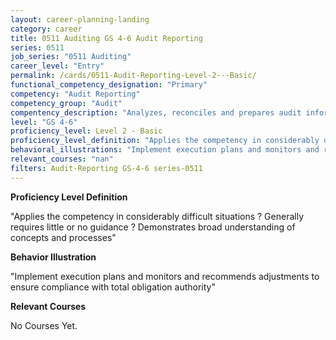 ```yaml
---
layout: career-planning-landing
category: career
title: 0511 Auditing GS 4-6 Audit Reporting
series: 0511
job_series: "0511 Auditing"
career_level: "Entry"
permalink: /cards/0511-Audit-Reporting-Level-2---Basic/
functional_competency_designation: "Primary"
competency: "Audit Reporting"
competency_group: "Audit"
compentency_description: "Analyzes, reconciles and prepares audit information to produce required audit reports, statements and other documentation in accordance with Generally Accepted Government Auditing Standards (GAGAS) or Generally Accepted Auditing Standards (GAAS)."
level: "GS 4-6"
proficiency_level: Level 2 - Basic
proficiency_level_definition: "Applies the competency in considerably difficult situations ? Generally requires little or no guidance ? Demonstrates broad understanding of concepts and processes"
behavioral_illustrations: "Implement execution plans and monitors and recommends adjustments to ensure compliance with total obligation authority"
relevant_courses: "nan"
filters: Audit-Reporting GS-4-6 series-0511
---
```


<p><b>Proficiency Level Definition</b></p>
<p>"Applies the competency in considerably difficult situations ? Generally requires little or no guidance ? Demonstrates broad understanding of concepts and processes"</p>
<p><b>Behavior Illustration</b></p>
<p>"Implement execution plans and monitors and recommends adjustments to ensure compliance with total obligation authority"</p>
<p><b>Relevant Courses</b></p>
<div class="cfo-courses-outer"><div class="cfo-courses-inner">No Courses Yet.</div></div>
